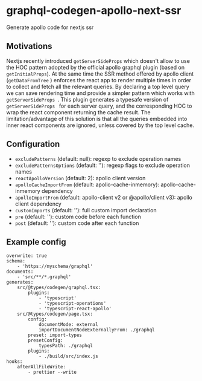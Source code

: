# graphql-codegen-apollo-next-ssr
Generate apollo code for nextjs ssr

## Motivations

Nextjs recently introduced `getServerSideProps` which doesn't allow to use the HOC pattern adopted by the official apollo graphql plugin (based on `getInitialProps`). At the same time the SSR method offered by apollo client (`getDataFromTree` ) enforces the react app to render multiple times in order to collect and fetch all the relevant queries.
By declaring a top level query we can save rendering time and provide a simpler pattern which works with `getServerSideProps `. This plugin generates a typesafe version of `getServerSideProps ` for each server query, and the corresponding HOC to wrap the react component returning the cache result. The limitation/advantage of this solution is that all the queries embedded into inner react components are ignored, unless covered by the top level cache.

## Configuration
- `excludePatterns` (default: null): regexp to exclude operation names
- `excludePatternsOptions` (default: ''): regexp flags to exclude operation names
- `reactApolloVersion` (default: 2): apollo client version
- `apolloCacheImportFrom` (default: apollo-cache-inmemory): apollo-cache-inmemory dependency
- `apolloImportFrom` (default: apollo-client v2 or @apollo/client v3): apollo client dependency
- `customImports` (default: ''): full custom import declaration
- `pre` (default: ''): custom code before each function
- `post` (default: ''):  custom code after each function

## Example config

```
overwrite: true
schema:
    - 'https://myschema/graphql'
documents:
    - 'src/**/*.graphql'
generates:
    src/@types/codegen/graphql.tsx:
        plugins:
            - 'typescript'
            - 'typescript-operations'
            - 'typescript-react-apollo'
    src/@types/codegen/page.tsx:
        config:
            documentMode: external
            importDocumentNodeExternallyFrom: ./graphql
        preset: import-types
        presetConfig:
            typesPath: ./graphql
        plugins:
            - ./build/src/index.js
hooks:
    afterAllFileWrite:
        - prettier --write

```
